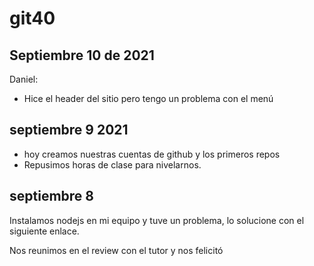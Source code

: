 # git40

## Septiembre 10 de 2021
Daniel: 
- Hice el header del sitio pero tengo un problema con el menú

## septiembre 9 2021

- hoy creamos nuestras cuentas de github y los primeros repos
- Repusimos horas de clase para nivelarnos.

## septiembre 8

Instalamos nodejs en mi equipo y tuve un problema, lo solucione con el siguiente enlace.

Nos reunimos en el review con el tutor y nos felicitó
